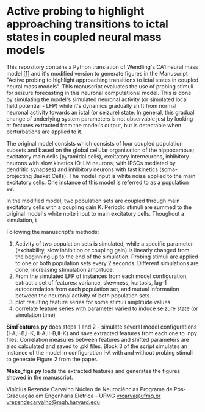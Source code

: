# Active probing to highlight approaching transitions to ictal states in coupled neural mass models

This repository contains a Python translation of Wendling's CA1 neural mass model [[1]](https://doi.org/10.1046/j.1460-9568.2002.01985.x) and it's modified version to generate figures in the Manuscript "Active probing to highlight approaching transitions to ictal states in coupled neural mass models". This manuscript evaluates the use of probing stimuli for seizure forecasting in this neuronal computational model. This is done by simulating the model's simulated neuronal activity (or simulated local field potential - LFP) while it's dynamics gradually shift from normal neuronal activity towards an ictal (or seizure) state. In general, this gradual change of underlying system parameters is not observable just by looking at features extracted from the model's output, but is detectable when perturbations are applied to it. 

The original model consists which consists of four coupled population subsets and based on the global cellular organization of the hippocampus; excitatory main cells (pyramidal cells), excitatory interneurons, inhibitory neurons with slow kinetics (O-LM neurons, with IPSCs mediated by dendritic synapses) and inhibitory neurons with fast kinetics (soma-projecting Basket Cells). The model input is white noise applied to the main excitatory cells. One instance of this model is referred to as a population set. 

In the modified model, two population sets are coupled through main excitatory cells with a coupling gain K. Periodic stimuli are summed to the original model's white noite input to main excitatory cells. Thoughout a simulation, t

Following the manuscript's methods:
1. Activity of two population sets is simulated, while a specific parameter (excitability, slow inhibition or coupling gain) is linearly changed from the beginning up to the end of the simulation. Probing stimuli are applied to one or both population sets every 2 seconds. Different simulations are done, increasing stimulation amplitude.
2. From the simulated LFP of instances from each model configuration, extract a set of features: variance, skewness, kurtosis, lag-1 autocorrelation from each population set, and mutual information between the neuronal activity of both population sets.
3. plot resulting feature series for some stimuli amplitude values
4. correlate feature series with parameter varied to induce seizure state (or simulation time)


**SimFeatures.py** does steps 1 and 2 - simulate several model configurations (I-A,I-B,I-K, II-A,II-B,II-K) and save extracted features from each one to .npy files. Correlation measures between features and shifted parameters are also calculated and saved to .pkl files. Block 3 of the script simulates an instance of the model in configuration I-A with and without probing stimuli to generate Figure 2 from the paper.

**Make_figs.py** loads the extracted features and generates the figures showed in the manuscript.



Vinícius Rezende Carvalho
Núcleo de Neurociências
Programa de Pós-Graduação em Engenharia Elétrica - UFMG
vrcarva@ufmg.br
vrezendecarvalho@mgh.harvard.edu
